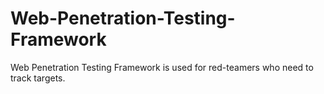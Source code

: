 # Web-Penetration-Testing-Framework
Web Penetration Testing Framework is used for red-teamers who need to track targets.
